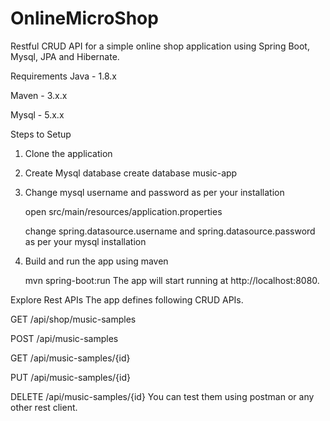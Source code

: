 # OnlineMicroShop
Restful CRUD API for a simple online shop application using Spring Boot, Mysql, JPA and Hibernate.

Requirements
Java - 1.8.x

Maven - 3.x.x

Mysql - 5.x.x

Steps to Setup
1. Clone the application


2. Create Mysql database
  create database music-app
  
3. Change mysql username and password as per your installation

    open src/main/resources/application.properties

    change spring.datasource.username and spring.datasource.password as per your mysql installation

4. Build and run the app using maven

    mvn spring-boot:run
    The app will start running at http://localhost:8080.

Explore Rest APIs
The app defines following CRUD APIs.

GET /api/shop/music-samples

POST /api/music-samples

GET /api/music-samples/{id}

PUT /api/music-samples/{id}

DELETE /api/music-samples/{id}
You can test them using postman or any other rest client.
